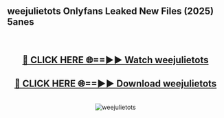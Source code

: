 <h2>weejulietots Onlyfans Leaked New Files (2025) 5anes</h2>
<br>
<div align="center">
<h2><a href="https://mediafiles.top/weejulietots&ref=git" rel="nofollow">🔴 CLICK HERE 🌐==►► Watch weejulietots</a></h2>
<h2><a href="https://mediafiles.top/weejulietots&ref=git" rel="nofollow">🔴 CLICK HERE 🌐==►► Download weejulietots</a></h2>
<br>
<a href="https://mediafiles.top/weejulietots&ref=git" rel="nofollow" data-target="animated-image.originalLink"><img src="https://i.ibb.co.com/xMMVF88/686577567.gif" alt="weejulietots" style="max-width: 100%; display: inline-block;" data-target="animated-image.originalImage"></a>
</div>
<br>
<br>